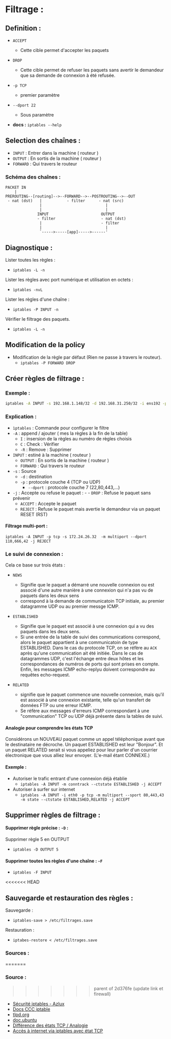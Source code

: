 # Filtrage :

## Definition  :

- `ACCEPT`
    - Cette cible permet d'accepter les paquets
- `DROP`
    - Cette cible permet de refuser les paquets sans avertir le demandeur que sa demande de connexion à été refusée.

- `-p TCP`
    - premier paramètre
- `--dport 22`
    - Sous paramètre

  
- **docs :** `iptables --help`

## Selection des chaînes :

- `INPUT` : Entrer dans la machine ( routeur )
- `OUTPUT` : En sortis de la machine ( routeur )
- `FORWARD` : Qui travers le routeur


### Schéma des chaînes :

```
PACKET IN
    |
PREROUTING--[routing]-->--FORWARD-->--POSTROUTING-->--OUT
 - nat (dst)   |           - filter      - nat (src)
               |                            |
               |                            |
              INPUT                       OUTPUT
              - filter                    - nat (dst)
               |                          - filter
               |                            |
               `----->-----[app]----->------'
```

## Diagnostique :

Lister toutes les règles :

- `iptables -L -n`

Lister les règles avec port numérique et utilisation en octets :

- `ìptables -nvL`
  
Lister les règles d'une chaîne :

- `iptables -P INPUT -n`

Vérifier le filtrage des paquets.

- `iptables -L -n` 
  
## Modification de la policy
  
- Modification de la règle par défaut (Rien ne passe à travers le routeur).
    - `iptables -P FORWARD DROP`


## Créer règles de filtrage : 

### Exemple :

```bash
iptables -A INPUT -s 192.168.1.148/32 -d 192.168.31.250/32 -i ens192 -p TCP --dport 22 -j accept
```


### Explication  :

- `ìptables` : Commande pour configurer le filtre
- `-A` : append / ajouter ( mes la règles à la fin de la table)
    - `I` : insersion de la règles au numéro de règles choisis
    - `C` : Check : Vérifier
    - `-R` : Remove : Supprimer
- `INPUT` : estiné à la machine ( routeur )
    - `OUTPUT` : En sortis de la machine ( routeur )
    - `FORWARD` : Qui travers le routeur
- `-s` : Source
    - `-d` : destination
    - `-p` : protocole couche 4 (TCP ou UDP)
        - `--dport` : protocole couche 7 (22,80,443,...)
- `-j` : Accepte ou refuse le paquet : - - `DROP` : Refuse le paquet sans prévenir
    - `ACCEPT` : Accepte le paquet
    - `REJECT` : Refuse le paquet mais avertie le demandeur via un paquet RESET (RST)


#### Filtrage multi-port :

`iptables -A INPUT -p tcp -s 172.24.26.32  -m multiport --dport
110,666,42 -j REJECT`

### Le suivi de connexion :

Cela ce base sur trois états :

- `NEWS`
    - Signifie que le paquet a démarré une nouvelle connexion ou est associé d'une autre manière à une connexion qui n'a pas vu de paquets dans les deux sens
    - correspond à la demande de communicatoin TCP initiale, au premier datagramme UDP ou au premier messge ICMP.
  
- `ESTABLISHED`
    - Signifie que le paquet est associé à une connexion qui a vu des paquets dans les deux sens.
    - Si une entrée de la table de suivi des communications correspond, alors le paquet appartient à une communicatoin de type ESTABLISHED. Dans le cas du protocole TCP, on se réfère au `ACK` après qu'une communication ait été initiée. Dans le cas de datagrammes UDP, c'est l'échange entre deux hôtes et les correspondances de numéros de ports qui sont prises en compte. Enfin, les messages ICMP echo-replyu doivent correspondre au requêtes echo-request.
- `RELATED`
    - signifie que le paquet commence une nouvelle connexion, mais qu'il est associé à une connexion existante, telle qu'un transfert de données FTP ou une erreur ICMP.
    - Se réfère aux messages d'erreurs ICMP correspondant à une "communication" TCP ou UDP déjà présente dans la tables de suivi.

#### Analogie pour comprendre les états TCP

Considérons un NOUVEAU paquet comme un appel téléphonique avant que le destinataire ne décroche. Un paquet ESTABLISHED est leur "Bonjour". Et un paquet RELATED serait si vous appeliez pour leur parler d'un courrier électronique que vous alliez leur envoyer. (L'e-mail étant CONNEXE.)


#### Exemple :

- Autoriser le trafic entrant d'une connexion déjà établie
    - `iptables -A INPUT -m conntrack --ctstate ESTABLISHED -j ACCEPT`
- Autoriser à surfer sur internet
    - `iptables -A INPUT -i eth0 -p tcp -m multiport --sport 80,443,43 -m state --ctstate ESTABLISHED,RELATED -j ACCEPT`

## Supprimer règles de filtrage : 

#### Supprimer règle précise : `-D` :

Supprimer règle 5 en OUTPUT

- `iptables -D OUTPUT 5`

#### Supprimer toutes les règles d'une chaîne : `-F`

- `iptables -F INPUT`

<<<<<<< HEAD
## Sauvegarde et restauration des règles :

Sauvegarde :

- `iptables-save > /etc/filtrages.save`

Restauration :

- `iptabes-restore < /etc/filtrages.save`


### Sources :
=======
### Source :
>>>>>>> parent of 2d376fe (update link et firewall)

- [Sécurité iptables - Azlux](https://gist.github.com/azlux/6a70bd38bb7c525ab26efe7e3a7ea8ac)
- [Docs CCC iptable](filtragesIptables.pdf)
- [tlpd.org](https://tldp.org/pub/Linux/docs/HOWTO/translations/fr/html-1page/Masquerading-Simple-HOWTO.html)
- [doc.ubuntu](https://doc.ubuntu-fr.org/iptables)
- [Différence des états TCP / Analogie](https://serverfault.com/questions/371316/iptables-difference-between-new-established-and-related-packets/371319#371319)
- [Accès à internet via iptables avec état TCP](https://askubuntu.com/questions/634788/iptables-allow-just-internet-connection)
  
